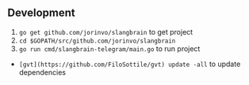 ## Development

1. `go get github.com/jorinvo/slangbrain` to get project
2. `cd $GOPATH/src/github.com/jorinvo/slangbrain`
3. `go run cmd/slangbrain-telegram/main.go` to run project

- `[gvt](https://github.com/FiloSottile/gvt) update -all` to update dependencies
